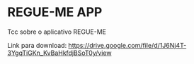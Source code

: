 # REGUE-ME APP
Tcc sobre o aplicativo REGUE-ME

Link para download: https://drive.google.com/file/d/1J6Nj4T-3YgqTiGKn_KvBaHkfdjBSoT0y/view
